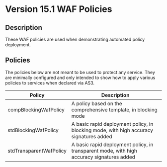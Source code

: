 # Version 15.1 WAF Policies

## Description

These WAF policies are used when demonstrating automated policy deployment.

## Policies

The policies below are not meant to be used to protect any service.  They are
minimally configured and only intended to show how to apply various policies
to services when declared via AS3.

| Policy | Description |
| -------- | ----------- |
| compBlockingWafPolicy | A policy based on the comprehensive template, in blocking mode |
| stdBlockingWafPolicy | A basic rapid deployment policy, in blocking mode, with high accuracy signatures added |
| stdTransparentWafPolicy | A basic rapid deployment policy, in transparent mode, with high accuracy signatures added|
